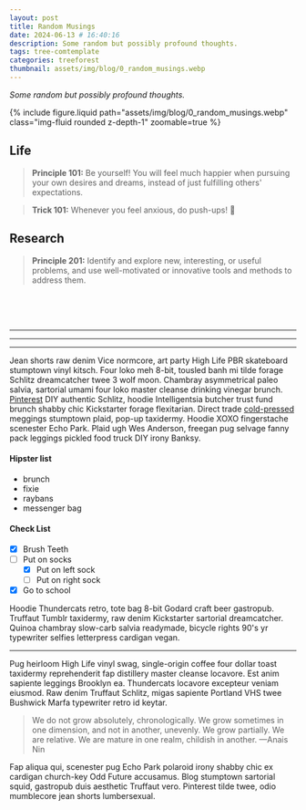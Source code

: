```yaml
---
layout: post
title: Random Musings
date: 2024-06-13 # 16:40:16
description: Some random but possibly profound thoughts.
tags: tree-comtemplate
categories: treeforest
thumbnail: assets/img/blog/0_random_musings.webp
---
```


*Some random but possibly profound thoughts.*

<div class="row mt-3">
    <div class="col-sm mt-3 mt-md-0">
        {% include figure.liquid path="assets/img/blog/0_random_musings.webp" class="img-fluid rounded z-depth-1" zoomable=true %}
    </div>
</div>


## Life
> **Principle 101:** Be yourself! You will feel much happier when pursuing your own desires and dreams, instead of just fulfilling others' expectations.

> **Trick 101:** Whenever you feel anxious, do push-ups! 💪

## Research
> **Principle 201:** Identify and explore new, interesting, or useful problems, and use well-motivated or innovative tools and methods to address them.



<br><br><br>

---
---
---


Jean shorts raw denim Vice normcore, art party High Life PBR skateboard stumptown vinyl kitsch. Four loko meh 8-bit, tousled banh mi tilde forage Schlitz dreamcatcher twee 3 wolf moon. Chambray asymmetrical paleo salvia, sartorial umami four loko master cleanse drinking vinegar brunch. [Pinterest](https://www.pinterest.com) DIY authentic Schlitz, hoodie Intelligentsia butcher trust fund brunch shabby chic Kickstarter forage flexitarian. Direct trade <a href="https://en.wikipedia.org/wiki/Cold-pressed_juice">cold-pressed</a> meggings stumptown plaid, pop-up taxidermy. Hoodie XOXO fingerstache scenester Echo Park. Plaid ugh Wes Anderson, freegan pug selvage fanny pack leggings pickled food truck DIY irony Banksy.

#### Hipster list

- brunch
- fixie
- raybans
- messenger bag

#### Check List

- [x] Brush Teeth
- [ ] Put on socks
  - [x] Put on left sock
  - [ ] Put on right sock
- [x] Go to school

Hoodie Thundercats retro, tote bag 8-bit Godard craft beer gastropub. Truffaut Tumblr taxidermy, raw denim Kickstarter sartorial dreamcatcher. Quinoa chambray slow-carb salvia readymade, bicycle rights 90's yr typewriter selfies letterpress cardigan vegan.

<hr>

Pug heirloom High Life vinyl swag, single-origin coffee four dollar toast taxidermy reprehenderit fap distillery master cleanse locavore. Est anim sapiente leggings Brooklyn ea. Thundercats locavore excepteur veniam eiusmod. Raw denim Truffaut Schlitz, migas sapiente Portland VHS twee Bushwick Marfa typewriter retro id keytar.

> We do not grow absolutely, chronologically. We grow sometimes in one dimension, and not in another, unevenly. We grow partially. We are relative. We are mature in one realm, childish in another.
> —Anais Nin

Fap aliqua qui, scenester pug Echo Park polaroid irony shabby chic ex cardigan church-key Odd Future accusamus. Blog stumptown sartorial squid, gastropub duis aesthetic Truffaut vero. Pinterest tilde twee, odio mumblecore jean shorts lumbersexual.
